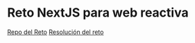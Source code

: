 # Reto NextJS para web reactiva

[Repo del Reto](https://github.com/webreactiva-devs/reto-nextjs)
[Resolución del reto](https://github.com/webreactiva-devs/workshop-intro-nextjs)
